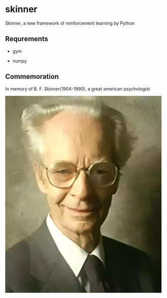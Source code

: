 # skinner
Skinner, a new framework of reinforcement learning by Python



## Requrements

- gym

- numpy

## Commemoration

In memory of B. F. Skinner(1904-1990), a great american psychologist

 ![](skinner.jpg)
